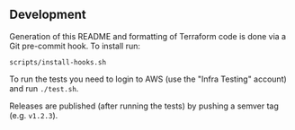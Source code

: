 ## Development

Generation of this README and formatting of Terraform code is done via a Git pre-commit hook. To install run:

    scripts/install-hooks.sh

To run the tests you need to login to AWS (use the "Infra Testing" account) and run `./test.sh`.

Releases are published (after running the tests) by pushing a semver tag (e.g. `v1.2.3`).